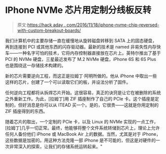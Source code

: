 # IPhone NVMe 芯片用定制分线板反转

> 原文:[https://hack aday . com/2016/11/18/iphone-nvme-chip-reversed-with-custom-breakout-boards/](https://hackaday.com/2016/11/18/iphone-nvme-chip-reversed-with-custom-breakout-boards/)

我们计算机中的主要存储一直在缓慢地从旋转磁盘转移到 SATA 上的固态硬盘，再到连接到 PCI 或其他东西的闪存驱动器。最新的技术是 named 非易失性内存快车——一种名字可怕的技术，它将内存控制器直接放在芯片上。英特尔推出了基于 PCI 的 NVMe 硬盘，三星最近发布了 M.2 NVMe 硬盘，iPhone 6S 和 6S Plus 也是围绕这一存储技术构建的。

新的芯片需要逆向工程，而这正是拉姆丁·阿明所做的。他从 iPhone 中取出一些这样的芯片，创建了一个可以读取它们的板，并设法分析了固件。

任何逆向工程都将从拆焊芯片开始。这很容易，真正的诀窍是让它在被删除的系统之外重新工作。为此，[拉姆丁]用 ZIF 插座制作了自己的 PCIe 卡。这个插座是定制的，但好消息是你可以从 ITEAD 买一个。是的，它很贵——这就是你用定制的 ZIF 插座得到的东西。

随着芯片的取出，一个定制的 PCIe 卡，以及 Linux 的 NVMe 实现的一点工作，[拉姆丁]几乎一切正常。最终，他能够将整个文件系统转储到芯片上，理论上允许任何人备份他们 iPhone 或 MacBook Air 上的数据。当然，尤其是对于 iPhone，这些数据是加密的。用这种方法克隆一部 iPhone 是不可能的，但这是对硬件的一次非常深入的探索，让我们的存储系统运转起来。"